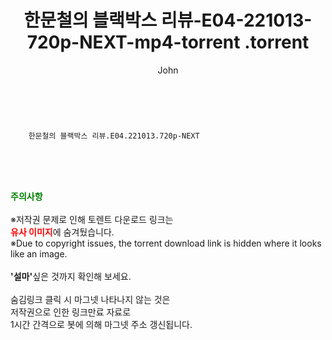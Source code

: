 ﻿---
layout: post
title:  "                   한문철의 블랙박스 리뷰-E04-221013-720p-NEXT-mp4-torrent                .torrent"
author: John
categories: [ TV ]
tags: [  ]
image:  
description: "                   한문철의 블랙박스 리뷰-E04-221013-720p-NEXT-mp4-torrent                 torrent 정보 공유"
toc: true
toc_sticky: true
---

<br>

        한문철의 블랙박스 리뷰.E04.221013.720p-NEXT  
    
<br><br><br>
<p data-ke-size="size16"><b><span style="color: green;">주의사항</span></b><br /><br />※저작권 문제로 인해 토렌트 다운로드 링크는<br /><b><span style="color: red;">유사 이미지</span></b>에 숨겨뒀습니다.<br />※Due to copyright issues, the torrent download link is hidden where it looks like an image.<br /><br /><b>'설마'</b>싶은 것까지 확인해 보세요.<br /><br />숨김링크 클릭 시 마그넷 나타나지 않는 것은<br />저작권으로 인한 링크만료 자료로<br />1시간 간격으로 봇에 의해 마그넷 주소 갱신됩니다.</p>
